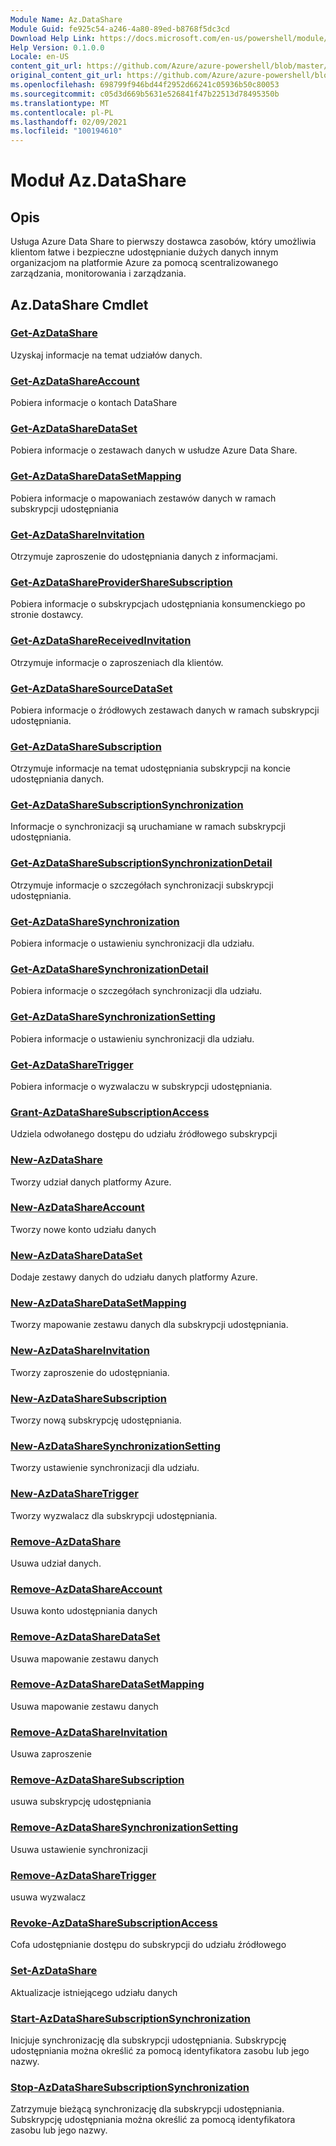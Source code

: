 ```yaml
---
Module Name: Az.DataShare
Module Guid: fe925c54-a246-4a80-89ed-b8768f5dc3cd
Download Help Link: https://docs.microsoft.com/en-us/powershell/module/az.datashare
Help Version: 0.1.0.0
Locale: en-US
content_git_url: https://github.com/Azure/azure-powershell/blob/master/src/DataShare/DataShare/help/Az.DataShare.md
original_content_git_url: https://github.com/Azure/azure-powershell/blob/master/src/DataShare/DataShare/help/Az.DataShare.md
ms.openlocfilehash: 698799f946bd44f2952d66241c05936b50c80053
ms.sourcegitcommit: c05d3d669b5631e526841f47b22513d78495350b
ms.translationtype: MT
ms.contentlocale: pl-PL
ms.lasthandoff: 02/09/2021
ms.locfileid: "100194610"
---
```

# Moduł Az.DataShare
## Opis
Usługa Azure Data Share to pierwszy dostawca zasobów, który umożliwia klientom łatwe i bezpieczne udostępnianie dużych danych innym organizacjom na platformie Azure za pomocą scentralizowanego zarządzania, monitorowania i zarządzania.

## Az.DataShare Cmdlet
### [Get-AzDataShare](Get-AzDataShare.md)
Uzyskaj informacje na temat udziałów danych.

### [Get-AzDataShareAccount](Get-AzDataShareAccount.md)
Pobiera informacje o kontach DataShare

### [Get-AzDataShareDataSet](Get-AzDataShareDataSet.md)
Pobiera informacje o zestawach danych w usłudze Azure Data Share.

### [Get-AzDataShareDataSetMapping](Get-AzDataShareDataSetMapping.md)
Pobiera informacje o mapowaniach zestawów danych w ramach subskrypcji udostępniania

### [Get-AzDataShareInvitation](Get-AzDataShareInvitation.md)
Otrzymuje zaproszenie do udostępniania danych z informacjami.

### [Get-AzDataShareProviderShareSubscription](Get-AzDataShareProviderShareSubscription.md)
Pobiera informacje o subskrypcjach udostępniania konsumenckiego po stronie dostawcy.

### [Get-AzDataShareReceivedInvitation](Get-AzDataShareReceivedInvitation.md)
Otrzymuje informacje o zaproszeniach dla klientów.

### [Get-AzDataShareSourceDataSet](Get-AzDataShareSourceDataSet.md)
Pobiera informacje o źródłowych zestawach danych w ramach subskrypcji udostępniania.

### [Get-AzDataShareSubscription](Get-AzDataShareSubscription.md)
Otrzymuje informacje na temat udostępniania subskrypcji na koncie udostępniania danych.

### [Get-AzDataShareSubscriptionSynchronization](Get-AzDataShareSubscriptionSynchronization.md)
Informacje o synchronizacji są uruchamiane w ramach subskrypcji udostępniania.

### [Get-AzDataShareSubscriptionSynchronizationDetail](Get-AzDataShareSubscriptionSynchronizationDetail.md)
Otrzymuje informacje o szczegółach synchronizacji subskrypcji udostępniania.

### [Get-AzDataShareSynchronization](Get-AzDataShareSynchronization.md)
Pobiera informacje o ustawieniu synchronizacji dla udziału.

### [Get-AzDataShareSynchronizationDetail](Get-AzDataShareSynchronizationDetail.md)
Pobiera informacje o szczegółach synchronizacji dla udziału.

### [Get-AzDataShareSynchronizationSetting](Get-AzDataShareSynchronizationSetting.md)
Pobiera informacje o ustawieniu synchronizacji dla udziału.

### [Get-AzDataShareTrigger](Get-AzDataShareTrigger.md)
Pobiera informacje o wyzwalaczu w subskrypcji udostępniania.

### [Grant-AzDataShareSubscriptionAccess](Grant-AzDataShareSubscriptionAccess.md)
Udziela odwołanego dostępu do udziału źródłowego subskrypcji

### [New-AzDataShare](New-AzDataShare.md)
Tworzy udział danych platformy Azure.

### [New-AzDataShareAccount](New-AzDataShareAccount.md)
Tworzy nowe konto udziału danych

### [New-AzDataShareDataSet](New-AzDataShareDataSet.md)
Dodaje zestawy danych do udziału danych platformy Azure.

### [New-AzDataShareDataSetMapping](New-AzDataShareDataSetMapping.md)
Tworzy mapowanie zestawu danych dla subskrypcji udostępniania.

### [New-AzDataShareInvitation](New-AzDataShareInvitation.md)
Tworzy zaproszenie do udostępniania.

### [New-AzDataShareSubscription](New-AzDataShareSubscription.md)
Tworzy nową subskrypcję udostępniania.

### [New-AzDataShareSynchronizationSetting](New-AzDataShareSynchronizationSetting.md)
Tworzy ustawienie synchronizacji dla udziału.

### [New-AzDataShareTrigger](New-AzDataShareTrigger.md)
Tworzy wyzwalacz dla subskrypcji udostępniania.

### [Remove-AzDataShare](Remove-AzDataShare.md)
Usuwa udział danych.

### [Remove-AzDataShareAccount](Remove-AzDataShareAccount.md)
Usuwa konto udostępniania danych

### [Remove-AzDataShareDataSet](Remove-AzDataShareDataSet.md)
Usuwa mapowanie zestawu danych

### [Remove-AzDataShareDataSetMapping](Remove-AzDataShareDataSetMapping.md)
Usuwa mapowanie zestawu danych

### [Remove-AzDataShareInvitation](Remove-AzDataShareInvitation.md)
Usuwa zaproszenie

### [Remove-AzDataShareSubscription](Remove-AzDataShareSubscription.md)
usuwa subskrypcję udostępniania

### [Remove-AzDataShareSynchronizationSetting](Remove-AzDataShareSynchronizationSetting.md)
Usuwa ustawienie synchronizacji

### [Remove-AzDataShareTrigger](Remove-AzDataShareTrigger.md)
usuwa wyzwalacz

### [Revoke-AzDataShareSubscriptionAccess](Revoke-AzDataShareSubscriptionAccess.md)
Cofa udostępnianie dostępu do subskrypcji do udziału źródłowego

### [Set-AzDataShare](Set-AzDataShare.md)
Aktualizacje istniejącego udziału danych

### [Start-AzDataShareSubscriptionSynchronization](Start-AzDataShareSubscriptionSynchronization.md)
Inicjuje synchronizację dla subskrypcji udostępniania. Subskrypcję udostępniania można określić za pomocą identyfikatora zasobu lub jego nazwy.

### [Stop-AzDataShareSubscriptionSynchronization](Stop-AzDataShareSubscriptionSynchronization.md)
Zatrzymuje bieżącą synchronizację dla subskrypcji udostępniania. Subskrypcję udostępniania można określić za pomocą identyfikatora zasobu lub jego nazwy.

